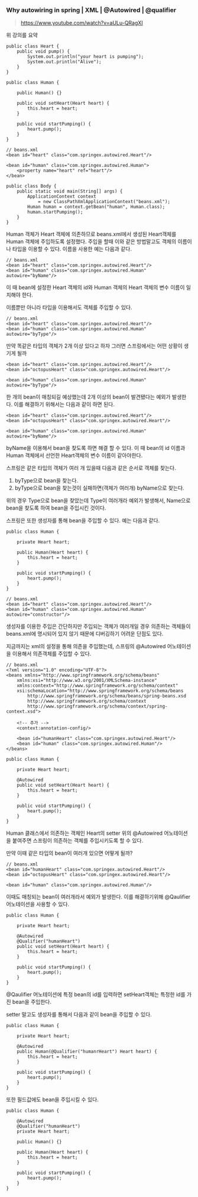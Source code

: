 ### Why autowiring in spring | XML | @Autowired | @qualifier

> https://www.youtube.com/watch?v=aULu-QRagXI

위 강의를 요약

```
public class Heart {	
	public void pump() {
		System.out.println("your heart is pumping");
		System.out.println("Alive");
	}
}
```

```
public class Human {

	public Human() {}

	public void setHeart(Heart heart) {
		this.heart = heart;
	}

	public void startPumping() {
		heart.pump();
	}
}
```

```
// beans.xml
<bean id="heart" class="com.springex.autowired.Heart"/>

<bean id="human" class="com.springex.autowired.Human">
	<property name="heart" ref="heart"/>
</bean>
```

```
public class Body {
	public static void main(String[] args) {
		ApplicationContext context 
			= new ClassPathXmlApplicationContext("beans.xml");
		Human human = context.getBean("human", Human.class);
		human.startPumping();
	}
}
```

Human 객체가 Heart 객체에 의존하므로 beans.xml에서 생성된 Heart객체를 Human 객체에 주입하도록 설정했다. 주입을 할때 이와 같은 방법말고도 객체의 이름이나 타입을 이용할 수 있다. 이름을 사용한 예는 다음과 같다.

```
// beans.xml
<bean id="heart" class="com.springex.autowired.Heart"/>
<bean id="human" class="com.springex.autowired.Human" autowire="byName"/>	
```

이 때 bean에 설정한 Heart 객체의 id와 Human 객체의 Heart 객체의 변수 이름이 일치해야 한다. 

이름뿐만 아니라 타입을 이용해서도 객체를 주입할 수 있다.
```
// beans.xml
<bean id="heart" class="com.springex.autowired.Heart"/>
<bean id="human" class="com.springex.autowired.Human" autowire="byType"/>	
```

만약 똑같은 타입의 객체가 2개 이상 있다고 하자 그러면 스프링에서는 어떤 상황이 생기게 될까

```
<bean id="heart" class="com.springex.autowired.Heart"/>
<bean id="octopusHeart" class="com.springex.autowired.Heart"/>

<bean id="human" class="com.springex.autowired.Human" autowire="byType"/>	
```

한 개의 bean이 매칭되길 예상했는데 2개 이상의 bean이 발견됐다는 예외가 발생한다.
 이를 해결하기 위해서는 다음과 같이 하면 된다.
```
<bean id="heart" class="com.springex.autowired.Heart"/>
<bean id="octopusHeart" class="com.springex.autowired.Heart"/>

<bean id="human" class="com.springex.autowired.Human" autowire="byName"/>	
```

byName을 이용해서 bean을 찾도록 하면 해결 할 수 있다. 이 때 bean의 id 이름과 Human 객체에서 선언한 Heart객체의 변수 이름이 같아야한다.

스프링은 같은 타입의 객체가 여러 개 있을때 다음과 같은 순서로 객체를 찾는다.
1. byType으로 bean을 찾는다.
2. byType으로 bean을 찾는것이 실패하면(객체가 여러개) byName으로 찾는다.

위의 경우 Type으로 bean을 찾았는데 Type이 여러개라 예외가 발생해서, Name으로 bean을 찾도록 하여 bean을 주입시킨 것이다.

스프링은 또한 생성자를 통해 bean을 주입할 수 있다. 예는 다음과 같다.

```
public class Human {

	private Heart heart;

	public Human(Heart heart) {
		this.heart = heart;
	}

	public void startPumping() {
		heart.pump();
	}
}
```

```
// beans.xml
<bean id="heart" class="com.springex.autowired.Heart"/>
<bean id="human" class="com.springex.autowired.Human" autowire="constructor"/>	
```

생성자를 이용한 주입은 간단하지만 주입되는 객체가 여러개일 경우 의존하는 객체들이 beans.xml에 명시되어 있지 않기 때문에 디버깅하기 어려운 단점도 있다.

지금까지는 xml의 설정을 통해 의존을 주입했는데, 스프링의 @Autowired 어노테이션을 이용해서 의존객체를 주입할 수 있다.

```
// beans.xml
<?xml version="1.0" encoding="UTF-8"?>
<beans xmlns="http://www.springframework.org/schema/beans"
    xmlns:xsi="http://www.w3.org/2001/XMLSchema-instance"
    xmlns:context="http://www.springframework.org/schema/context"
    xsi:schemaLocation="http://www.springframework.org/schema/beans
        http://www.springframework.org/schema/beans/spring-beans.xsd
        http://www.springframework.org/schema/context
        http://www.springframework.org/schema/context/spring-context.xsd">

    <!-- 추가 -->
    <context:annotation-config/>

	<bean id="humanHeart" class="com.springex.autowired.Heart"/>
	<bean id="human" class="com.springex.autowired.Human"/>	
</beans>
```

```
public class Human {

	private Heart heart;

	@Autowired
	public void setHeart(Heart heart) {
		this.heart = heart;
	}

	public void startPumping() {
		heart.pump();
	}
}
```

Human 클래스에서 의존하는 객체인 Heart의 setter 위의 @Autowired 어노테이션을 붙여주면 스프링이 의존하는 객체를 주입시키도록 할 수 있다.

만약 이때 같은 타입의 bean이 여러개 있으면 어떻게 될까?
```
// beans.xml
<bean id="humanHeart" class="com.springex.autowired.Heart"/>
<bean id="octopusHeart" class="com.springex.autowired.Heart"/>

<bean id="human" class="com.springex.autowired.Human"/>	
```

이때도 매칭되는 bean이 여러개라서 예외가 발생한다. 이를 해결하기위해 @Qaulifier 어노테이션을 사용할 수 있다.

```
public class Human {

	private Heart heart;

	@Autowired
	@Qualifier("humanHeart")
	public void setHeart(Heart heart) {
		this.heart = heart;
	}

	public void startPumping() {
		heart.pump();
	}
}
```

@Qaulifier 어노테이션에 특정 bean의 id를 입력하면 setHeart객체는 특정한 id를 가진 bean을 주입한다.

setter 말고도 생성자를 통해서 다음과 같이 bean을 주입할 수 있다.
```
public class Human {

	private Heart heart;

	@Autowired
	public Human(@Qualifier("humanrHeart") Heart heart) {
		this.heart = heart;
	}

	public void startPumping() {
		heart.pump();
	}
}
```

또한 필드값에도 bean을 주입시킬 수 있다.
```
public class Human {

	@Autowired
	@Qualifier("humanHeart")
	private Heart heart;

	public Human() {}

	public Human(Heart heart) {
		this.heart = heart;
	}

	public void startPumping() {
		heart.pump();
	}
}
```

